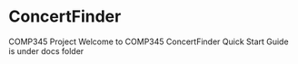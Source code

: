 # ConcertFinder
COMP345 Project
Welcome to COMP345 ConcertFinder
Quick Start Guide is under docs folder
